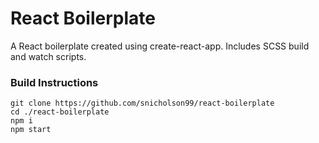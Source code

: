 # React Boilerplate
A React boilerplate created using create-react-app. Includes SCSS build and watch scripts.

### Build Instructions
    git clone https://github.com/snicholson99/react-boilerplate  
    cd ./react-boilerplate  
    npm i
    npm start    
